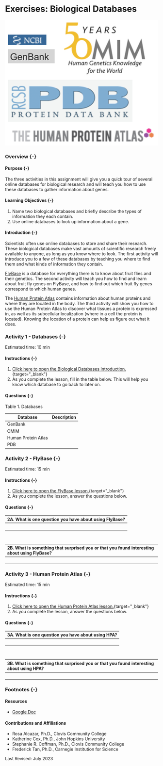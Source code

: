 # Exercises: Biological Databases



![(\#fig:unnamed-chunk-2)Logos from several biological databases](assets/database_intro/database_logos.png)

### Overview {-}

#### Purpose {-}

The three activities in this assignment will give you a quick tour of several online databases for biological research and will teach you how to use these databases to gather information about genes.

#### Learning Objectives {-}

1. Name two biological databases and briefly describe the types of information they each contain.
1. Use online databases to look up information about a gene.

#### Introduction {-}

Scientists often use online databases to store and share their research.  These biological databases make vast amounts of scientific research freely available to anyone, as long as you know where to look.  The first activity will introduce you to a few of these databases by teaching you where to find them and what kinds of information they contain.

[FlyBase](https://flybase.org/) is a database for everything there is to know about fruit flies and their genetics.  The second activity will teach you how to find and learn about fruit fly genes on FlyBase, and how to find out which fruit fly genes correspond to which human genes.

The [Human Protein Atlas](https://www.proteinatlas.org/) contains information about human proteins and where they are located in the body.  The third activity will show you how to use the Human Protein Atlas to discover what tissues a protein is expressed in, as well as its subcellular localization (where in a cell the protein is located).  Knowing the location of a protein can help us figure out what it does.

### **Activity 1** - Databases {-}

Estimated time: 10 min

#### Instructions {-}

1. [Click here to open the Biological Databases Introduction.](https://www.c-moor.org/module-model-org-db/database-intro.html){target="_blank"}
1. As you complete the lesson, fill in the table below. This will help you know which database to go back to later on.

#### Questions {-}

Table 1. Databases

| Database            | Description |
| --------------------|-------------|
| GenBank             |             |
| OMIM                |             |
| Human Protein Atlas |             |
| PDB                 |             |

### **Activity 2** - FlyBase {-}

Estimated time: 15 min

#### Instructions {-}

1. [Click here to open the FlyBase lesson.](https://www.c-moor.org/module-model-org-db/database-flybase.html){target="_blank"}
1. As you complete the lesson, answer the questions below.

#### Questions {-}

| 2A. What is one question you have about using FlyBase? |
|:-|
| <br> |

<br>

| 2B. What is something that surprised you or that you found interesting about using FlyBase? |
|:-|
| <br> |

### **Activity 3** - Human Protein Atlas {-}

Estimated time: 15 min

#### Instructions {-}

1. [Click here to open the Human Protein Atlas lesson.](https://www.c-moor.org/module-model-org-db/database-hpa.html){target="_blank"}
1. As you complete the lesson, answer the questions below.

#### Questions {-}

| 3A. What is one question you have about using HPA? |
|:-|
| <br> |

<br>

| 3B. What is something that surprised you or that you found interesting about using HPA? |
|:-|
| <br> |

### Footnotes {-}

#### Resources

- [Google Doc](https://docs.google.com/document/d/1M7rtDzyGVUxO2GVBp09bTBu4fMDxocTs)

#### Contributions and Affiliations

- Rosa Alcazar, Ph.D., Clovis Community College
- Katherine Cox, Ph.D., John Hopkins University
- Stephanie R. Coffman, Ph.D., Clovis Community College
- Frederick Tan, Ph.D., Carnegie Institution for Science

Last Revised: July 2023

